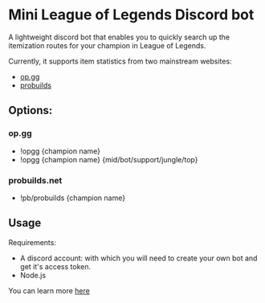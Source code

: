 # Mini League of Legends Discord bot 

A lightweight discord bot that enables you to quickly search up the itemization routes for your champion in League of Legends. 

Currently, it supports item statistics from two mainstream websites:
- [op.gg](https://na.op.gg/)
- [probuilds](https://www.probuilds.net/)

## Options:

### op.gg 

- !opgg {champion name}
- !opgg {champion name} {mid/bot/support/jungle/top}

### probuilds.net

- !pb/probuilds {champion name}

## Usage

Requirements: 
- A discord account: with which you will need to create your own bot and get it's access token.
- Node.js

You can learn more [here](https://discordjs.guide/preparations/setting-up-a-bot-application.html)